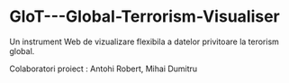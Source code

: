 # GloT---Global-Terrorism-Visualiser
Un instrument Web de vizualizare flexibila a datelor privitoare la terorism global.

Colaboratori proiect : Antohi Robert, Mihai Dumitru